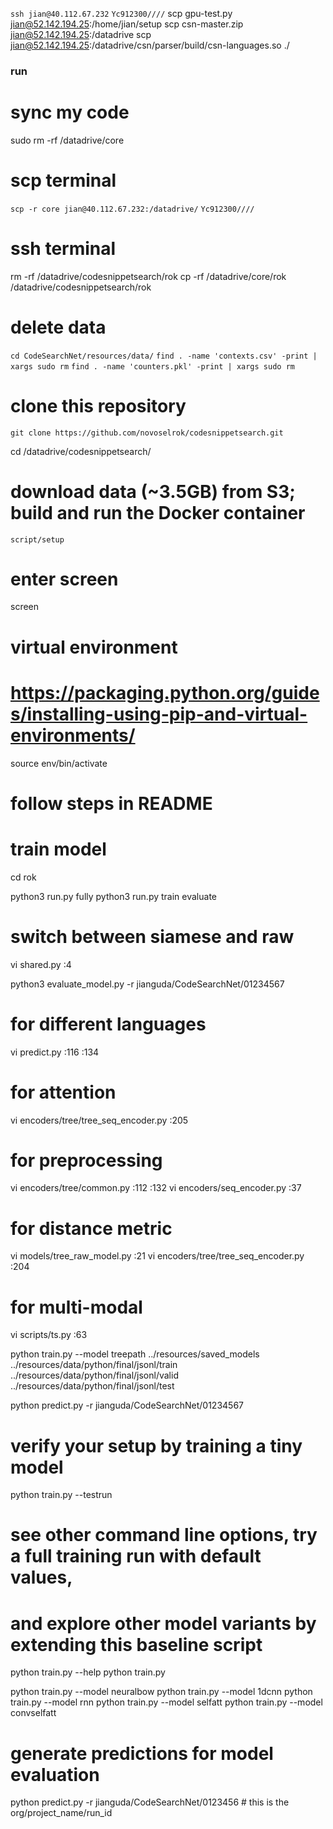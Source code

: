 `ssh jian@40.112.67.232`
`Yc912300////`
scp gpu-test.py jian@52.142.194.25:/home/jian/setup
scp csn-master.zip jian@52.142.194.25:/datadrive
scp jian@52.142.194.25:/datadrive/csn/parser/build/csn-languages.so ./

### run

<!-- cd /datadrive/ -->

# sync my code

sudo rm -rf /datadrive/core

<!-- cp -r CodeSearchNet/src CodeSearchNet/code -->

# scp terminal

`scp -r core jian@40.112.67.232:/datadrive/`
`Yc912300////`

# ssh terminal

rm -rf /datadrive/codesnippetsearch/rok
cp -rf /datadrive/core/rok /datadrive/codesnippetsearch/rok

<!-- cp -rf code/. CodeSearchNet/code -->

# delete data

`cd CodeSearchNet/resources/data/`
`find . -name 'contexts.csv' -print | xargs sudo rm`
`find . -name 'counters.pkl' -print | xargs sudo rm`

# clone this repository

`git clone https://github.com/novoselrok/codesnippetsearch.git`

cd /datadrive/codesnippetsearch/

# download data (~3.5GB) from S3; build and run the Docker container

`script/setup`

# enter screen

screen

# virtual environment

# https://packaging.python.org/guides/installing-using-pip-and-virtual-environments/

<!-- pip3 install --user virtualenv -->
<!-- sudo apt-get install python3-venv -->
<!-- python3 -m venv env -->

source env/bin/activate

<!-- pip3 install --upgrade pip -->
<!-- pip3 install --upgrade setuptools -->
<!-- pip3 install -r requirements.txt -->
<!-- which python -->
<!-- deactivate -->

<!-- touch env/lib/python3.6/site-packages/.pth
/datadrive/codesnippetsearch/ -->

# follow steps in README

<!-- wget https://raw.githubusercontent.com/github/CodeSearchNet/master/resources/queries.csv -->

<!-- cd /datadrive/codesnippetsearch/
gzip -kdr resources/data -->

<!-- cd /datadrive/codesnippetsearch/code_search -->

<!-- cd /datadrive/codesnippetsearch/rok
python3 prepare_data.py --prepare-all -->

# train model

cd rok

<!-- cd code_search -->

python3 run.py fully
python3 run.py train evaluate

# switch between siamese and raw

vi shared.py
:4

<!-- python train.py --model treepath ../resources/saved_models ../resources/data/python/final/jsonl/train ../resources/data/python/final/jsonl/valid ../resources/data/python/final/jsonl/test -->

python3 evaluate_model.py -r jianguda/CodeSearchNet/01234567

# for different languages

vi predict.py
:116
:134

# for attention

vi encoders/tree/tree_seq_encoder.py
:205

# for preprocessing

vi encoders/tree/common.py
:112
:132
vi encoders/seq_encoder.py
:37

# for distance metric

vi models/tree_raw_model.py
:21
vi encoders/tree/tree_seq_encoder.py
:204

# for multi-modal

vi scripts/ts.py
:63

<!-- python train.py --model treeraw ../resources/saved_models ../resources/data/python/final/jsonl/train ../resources/data/python/final/jsonl/valid ../resources/data/python/final/jsonl/test -->

<!-- python train.py --model treeleaf ../resources/saved_models ../resources/data/python/final/jsonl/train ../resources/data/python/final/jsonl/valid ../resources/data/python/final/jsonl/test -->

python train.py --model treepath ../resources/saved_models ../resources/data/python/final/jsonl/train ../resources/data/python/final/jsonl/valid ../resources/data/python/final/jsonl/test

python predict.py -r jianguda/CodeSearchNet/01234567

<!-- python train.py --model treeraw ../resources/saved_models -->

# verify your setup by training a tiny model

python train.py --testrun

# see other command line options, try a full training run with default values,

# and explore other model variants by extending this baseline script

python train.py --help
python train.py

python train.py --model neuralbow
python train.py --model 1dcnn
python train.py --model rnn
python train.py --model selfatt
python train.py --model convselfatt

# generate predictions for model evaluation

python predict.py -r jianguda/CodeSearchNet/0123456 # this is the org/project_name/run_id
